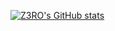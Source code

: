 [![Z3RO's GitHub stats](https://github-readme-stats.vercel.app/api?username=kylekim8900)](https://github.com/anuraghazra/github-readme-stats)
